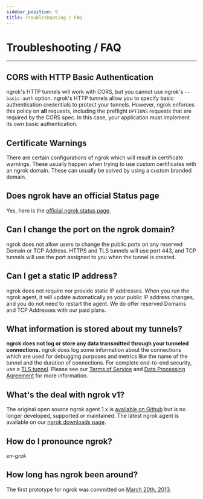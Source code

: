 ```yaml
---
sidebar_position: 9
title: Troubleshooting / FAQ
---
```


# Troubleshooting / FAQ
---------------


## CORS with HTTP Basic Authentication

ngrok's HTTP tunnels will work with CORS, but you cannot use ngrok's `--basic-auth` option. ngrok's HTTP tunnels allow you to specify basic authentication credentials to protect your tunnels. However, ngrok enforces this policy on **all** requests, including the preflight `OPTIONS` requests that are required by the CORS spec. In this case, your application must implement its own basic authentication.



## Certificate Warnings

There are certain configurations of ngrok which will result in certificate warnings. These usually happen when trying to use custom certificates with an ngrok domain. These can usually be solved by using a custom branded domain.



## Does ngrok have an official Status page

Yes, here is the [official ngrok status page](https://status.ngrok.com).



## Can I change the port on the ngrok domain?

ngrok does not allow users to change the public ports on any reserved Domain or TCP Address. HTTPS and TLS tunnels will use port 443, and TCP tunnels will use the port assigned to you when the tunnel is created.


## Can I get a static IP address?

ngrok does not require nor provide static IP addresses. When you run the ngrok agent, it will update automatically as your public IP address changes, and you do not need to restart the agent. We do offer reserved Domains and TCP Addresses with our paid plans.

## What information is stored about my tunnels?

**ngrok does not log or store any data transmitted through your tunneled connections.** ngrok does log some information about the connections which are used for debugging purposes and metrics like the name of the tunnel and the duration of connections. For complete end-to-end security, use a [TLS tunnel](#tls). Please see our [Terms of Service](/tos) and [Data Processing Agreement](/dpa) for more information.

## What's the deal with ngrok v1?

The original open source ngrok agent 1.x is [available on Github](https://github.com/inconshreveable/ngrok) but is no longer developed, supported or maintained. The latest ngrok agent is available on our [ngrok downloads page](/downloads).

## How do I pronounce ngrok?

_en-grok_

## How long has ngrok been around?

The first prototype for ngrok was committed on [March 20th, 2013](https://github.com/inconshreveable/ngrok/commit/8f4795ecac7f92c6b5a8c8970c65f26e5315fe4e).